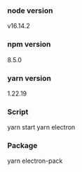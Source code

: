### node version
v16.14.2

### npm version
8.5.0

### yarn version
1.22.19

### Script
yarn start
yarn electron

### Package
yarn electron-pack